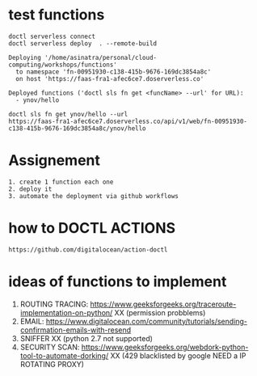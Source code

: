 # test functions
```
doctl serverless connect
doctl serverless deploy  . --remote-build                                                                                                                

Deploying '/home/asinatra/personal/cloud-computing/workshops/functions'
  to namespace 'fn-00951930-c138-415b-9676-169dc3854a8c'
  on host 'https://faas-fra1-afec6ce7.doserverless.co'

Deployed functions ('doctl sls fn get <funcName> --url' for URL):
  - ynov/hello

doctl sls fn get ynov/hello --url                                                                                                                         
https://faas-fra1-afec6ce7.doserverless.co/api/v1/web/fn-00951930-c138-415b-9676-169dc3854a8c/ynov/hello
```

# Assignement

```
1. create 1 function each one
2. deploy it
3. automate the deployment via github workflows
```

# how to DOCTL ACTIONS

```
https://github.com/digitalocean/action-doctl
```

# ideas of functions to implement

1. ROUTING TRACING:  https://www.geeksforgeeks.org/traceroute-implementation-on-python/  XX (permission probblems)
2. EMAIL: https://www.digitalocean.com/community/tutorials/sending-confirmation-emails-with-resend
3. SNIFFER XX (python 2.7 not supported)
3. SECURITY SCAN: https://www.geeksforgeeks.org/webdork-python-tool-to-automate-dorking/   XX (429 blacklisted by google NEED a IP ROTATING PROXY)
